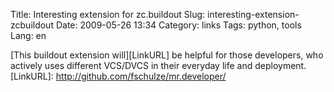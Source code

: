 Title: Interesting extension for zc.buildout
Slug: interesting-extension-zcbuildout
Date: 2009-05-26 13:34
Category: links
Tags: python, tools
Lang: en

[This buildout extension will][LinkURL] be helpful for those developers, who actively uses different VCS/DVCS in their everyday life and deployment.
[LinkURL]: http://github.com/fschulze/mr.developer/